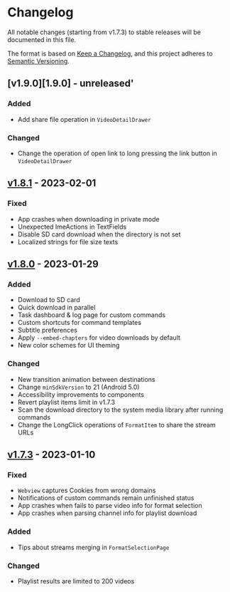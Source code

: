# Changelog


All notable changes (starting from v1.7.3) to stable releases will be documented in this file.

The format is based on [Keep a Changelog](https://keepachangelog.com/en/1.0.0/),
and this project adheres to [Semantic Versioning](https://semver.org/spec/v2.0.0.html).

## [v1.9.0][1.9.0] - unreleased'

### Added
- Add share file operation in `VideoDetailDrawer`

### Changed
- Change the operation of open link to long pressing the link button in `VideoDetailDrawer`


## [v1.8.1][1.8.1] - 2023-02-01

### Fixed
- App crashes when downloading in private mode
- Unexpected ImeActions in TextFields
- Disable SD card download when the directory is not set
- Localized strings for file size texts


## [v1.8.0][1.8.0] - 2023-01-29

### Added

- Download to SD card
- Quick download in parallel
- Task dashboard & log page for custom commands
- Custom shortcuts for command templates
- Subtitle preferences
- Apply `--embed-chapters` for video downloads by default
- New color schemes for UI theming

### Changed

- New transition animation between destinations
- Change `minSdkVersion` to 21 (Android 5.0)
- Accessibility improvements to components
- Revert playlist items limit in v1.7.3
- Scan the download directory to the system media library after running commands
- Change the LongClick operations of `FormatItem` to share the stream URLs



## [v1.7.3][1.7.3] - 2023-01-10

### Fixed

- `Webview` captures Cookies from wrong domains
- Notifications of custom commands remain unfinished status
- App crashes when fails to parse video info for format selection
- App crashes when parsing channel info for playlist download

### Added

- Tips about streams merging in `FormatSelectionPage`

### Changed

- Playlist results are limited to 200 videos

  



[1.7.3]: https://github.com/JunkFood02/Seal/releases/tag/v1.7.3
[1.8.0]: https://github.com/JunkFood02/Seal/releases/tag/v1.8.0
[1.8.1]: https://github.com/JunkFood02/Seal/releases/tag/v1.8.1